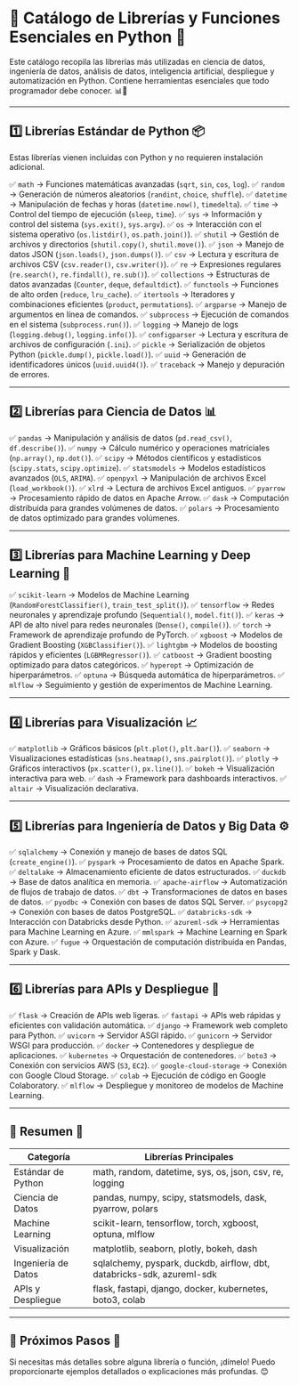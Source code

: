 # 📌 Catálogo de Librerías y Funciones Esenciales en Python 🚀

Este catálogo recopila las librerías más utilizadas en ciencia de datos, ingeniería de datos, análisis de datos, inteligencia artificial, despliegue y automatización en Python. Contiene herramientas esenciales que todo programador debe conocer. 📊🤖

---

## 1️⃣ Librerías Estándar de Python 📦
Estas librerías vienen incluidas con Python y no requieren instalación adicional.

✅ `math` → Funciones matemáticas avanzadas (`sqrt`, `sin`, `cos`, `log`).
✅ `random` → Generación de números aleatorios (`randint`, `choice`, `shuffle`).
✅ `datetime` → Manipulación de fechas y horas (`datetime.now()`, `timedelta`).
✅ `time` → Control del tiempo de ejecución (`sleep`, `time`).
✅ `sys` → Información y control del sistema (`sys.exit()`, `sys.argv`).
✅ `os` → Interacción con el sistema operativo (`os.listdir()`, `os.path.join()`).
✅ `shutil` → Gestión de archivos y directorios (`shutil.copy()`, `shutil.move()`).
✅ `json` → Manejo de datos JSON (`json.loads()`, `json.dumps()`).
✅ `csv` → Lectura y escritura de archivos CSV (`csv.reader()`, `csv.writer()`).
✅ `re` → Expresiones regulares (`re.search()`, `re.findall()`, `re.sub()`).
✅ `collections` → Estructuras de datos avanzadas (`Counter`, `deque`, `defaultdict`).
✅ `functools` → Funciones de alto orden (`reduce`, `lru_cache`).
✅ `itertools` → Iteradores y combinaciones eficientes (`product`, `permutations`).
✅ `argparse` → Manejo de argumentos en línea de comandos.
✅ `subprocess` → Ejecución de comandos en el sistema (`subprocess.run()`).
✅ `logging` → Manejo de logs (`logging.debug()`, `logging.info()`).
✅ `configparser` → Lectura y escritura de archivos de configuración (`.ini`).
✅ `pickle` → Serialización de objetos Python (`pickle.dump()`, `pickle.load()`).
✅ `uuid` → Generación de identificadores únicos (`uuid.uuid4()`).
✅ `traceback` → Manejo y depuración de errores.

---

## 2️⃣ Librerías para Ciencia de Datos 📊

✅ `pandas` → Manipulación y análisis de datos (`pd.read_csv()`, `df.describe()`).
✅ `numpy` → Cálculo numérico y operaciones matriciales (`np.array()`, `np.dot()`).
✅ `scipy` → Métodos científicos y estadísticos (`scipy.stats`, `scipy.optimize`).
✅ `statsmodels` → Modelos estadísticos avanzados (`OLS`, `ARIMA`).
✅ `openpyxl` → Manipulación de archivos Excel (`load_workbook()`).
✅ `xlrd` → Lectura de archivos Excel antiguos.
✅ `pyarrow` → Procesamiento rápido de datos en Apache Arrow.
✅ `dask` → Computación distribuida para grandes volúmenes de datos.
✅ `polars` → Procesamiento de datos optimizado para grandes volúmenes.

---

## 3️⃣ Librerías para Machine Learning y Deep Learning 🤖

✅ `scikit-learn` → Modelos de Machine Learning (`RandomForestClassifier()`, `train_test_split()`).
✅ `tensorflow` → Redes neuronales y aprendizaje profundo (`Sequential()`, `model.fit()`).
✅ `keras` → API de alto nivel para redes neuronales (`Dense()`, `compile()`).
✅ `torch` → Framework de aprendizaje profundo de PyTorch.
✅ `xgboost` → Modelos de Gradient Boosting (`XGBClassifier()`).
✅ `lightgbm` → Modelos de boosting rápidos y eficientes (`LGBMRegressor()`).
✅ `catboost` → Gradient boosting optimizado para datos categóricos.
✅ `hyperopt` → Optimización de hiperparámetros.
✅ `optuna` → Búsqueda automática de hiperparámetros.
✅ `mlflow` → Seguimiento y gestión de experimentos de Machine Learning.

---

## 4️⃣ Librerías para Visualización 📈

✅ `matplotlib` → Gráficos básicos (`plt.plot()`, `plt.bar()`).
✅ `seaborn` → Visualizaciones estadísticas (`sns.heatmap()`, `sns.pairplot()`).
✅ `plotly` → Gráficos interactivos (`px.scatter()`, `px.line()`).
✅ `bokeh` → Visualización interactiva para web.
✅ `dash` → Framework para dashboards interactivos.
✅ `altair` → Visualización declarativa.

---

## 5️⃣ Librerías para Ingeniería de Datos y Big Data ⚙️

✅ `sqlalchemy` → Conexión y manejo de bases de datos SQL (`create_engine()`).
✅ `pyspark` → Procesamiento de datos en Apache Spark.
✅ `deltalake` → Almacenamiento eficiente de datos estructurados.
✅ `duckdb` → Base de datos analítica en memoria.
✅ `apache-airflow` → Automatización de flujos de trabajo de datos.
✅ `dbt` → Transformaciones de datos en bases de datos.
✅ `pyodbc` → Conexión con bases de datos SQL Server.
✅ `psycopg2` → Conexión con bases de datos PostgreSQL.
✅ `databricks-sdk` → Interacción con Databricks desde Python.
✅ `azureml-sdk` → Herramientas para Machine Learning en Azure.
✅ `mmlspark` → Machine Learning en Spark con Azure.
✅ `fugue` → Orquestación de computación distribuida en Pandas, Spark y Dask.

---

## 6️⃣ Librerías para APIs y Despliegue 🚀

✅ `flask` → Creación de APIs web ligeras.
✅ `fastapi` → APIs web rápidas y eficientes con validación automática.
✅ `django` → Framework web completo para Python.
✅ `uvicorn` → Servidor ASGI rápido.
✅ `gunicorn` → Servidor WSGI para producción.
✅ `docker` → Contenedores y despliegue de aplicaciones.
✅ `kubernetes` → Orquestación de contenedores.
✅ `boto3` → Conexión con servicios AWS (`S3`, `EC2`).
✅ `google-cloud-storage` → Conexión con Google Cloud Storage.
✅ `colab` → Ejecución de código en Google Colaboratory.
✅ `mlflow` → Despliegue y monitoreo de modelos de Machine Learning.

---

## 🎯 Resumen 📌

| Categoría | Librerías Principales |
|-----------|-------------------------|
| Estándar de Python | math, random, datetime, sys, os, json, csv, re, logging |
| Ciencia de Datos | pandas, numpy, scipy, statsmodels, dask, pyarrow, polars |
| Machine Learning | scikit-learn, tensorflow, torch, xgboost, optuna, mlflow |
| Visualización | matplotlib, seaborn, plotly, bokeh, dash |
| Ingeniería de Datos | sqlalchemy, pyspark, duckdb, airflow, dbt, databricks-sdk, azureml-sdk |
| APIs y Despliegue | flask, fastapi, django, docker, kubernetes, boto3, colab |

---

## 📌 Próximos Pasos 🚀
Si necesitas más detalles sobre alguna librería o función, ¡dímelo! Puedo proporcionarte ejemplos detallados o explicaciones más profundas. 😊

